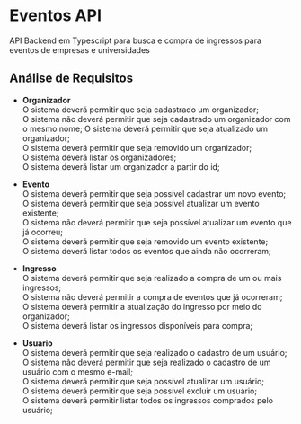 # Eventos API
API Backend em Typescript para busca e compra de ingressos para eventos de empresas e universidades

## Análise de Requisitos
- **Organizador**  
O sistema deverá permitir que seja cadastrado um organizador;  
O sistema não deverá permitir que seja cadastrado um organizador com o mesmo nome;
O sistema deverá permitir que seja atualizado um organizador;  
O sistema deverá permitir que seja removido um organizador;  
O sistema deverá listar os organizadores;  
O sistema deverá listar um organizador a partir do id;

- **Evento**  
O sistema deverá permitir que seja possível cadastrar um novo evento;  
O sistema deverá permitir que seja possível atualizar um evento existente;  
O sistema não deverá permitir que seja possível atualizar um evento que já ocorreu;  
O sistema deverá permitir que seja removido um evento existente;  
O sistema deverá listar todos os eventos que ainda não ocorreram;  

- **Ingresso**  
O sistema deverá permitir que seja realizado a compra de um ou mais ingressos;  
O sistema não deverá permitir a compra de eventos que já ocorreram;  
O sistema deverá permitir a atualização do ingresso por meio do organizador;  
O sistema deverá listar os ingressos disponíveis para compra;  

- **Usuario**  
O sistema deverá permitir que seja realizado o cadastro de um usuário;  
O sistema não deverá permitir que seja realizado o cadastro de um usuário com o mesmo e-mail;  
O sistema deverá permitir que seja possível atualizar um usuário;  
O sistema deverá permitir que seja possível excluir um usuário;  
O sistema deverá permitir listar todos os ingressos comprados pelo usuário;  
